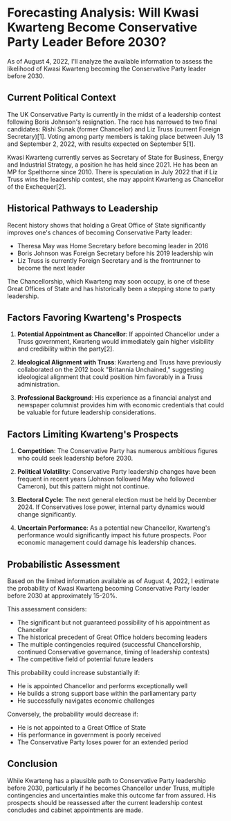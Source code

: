 # Forecasting Analysis: Will Kwasi Kwarteng Become Conservative Party Leader Before 2030?

As of August 4, 2022, I'll analyze the available information to assess the likelihood of Kwasi Kwarteng becoming the Conservative Party leader before 2030.

## Current Political Context

The UK Conservative Party is currently in the midst of a leadership contest following Boris Johnson's resignation. The race has narrowed to two final candidates: Rishi Sunak (former Chancellor) and Liz Truss (current Foreign Secretary)[1]. Voting among party members is taking place between July 13 and September 2, 2022, with results expected on September 5[1].

Kwasi Kwarteng currently serves as Secretary of State for Business, Energy and Industrial Strategy, a position he has held since 2021. He has been an MP for Spelthorne since 2010. There is speculation in July 2022 that if Liz Truss wins the leadership contest, she may appoint Kwarteng as Chancellor of the Exchequer[2].

## Historical Pathways to Leadership

Recent history shows that holding a Great Office of State significantly improves one's chances of becoming Conservative Party leader:

- Theresa May was Home Secretary before becoming leader in 2016
- Boris Johnson was Foreign Secretary before his 2019 leadership win
- Liz Truss is currently Foreign Secretary and is the frontrunner to become the next leader

The Chancellorship, which Kwarteng may soon occupy, is one of these Great Offices of State and has historically been a stepping stone to party leadership.

## Factors Favoring Kwarteng's Prospects

1. **Potential Appointment as Chancellor**: If appointed Chancellor under a Truss government, Kwarteng would immediately gain higher visibility and credibility within the party[2].

2. **Ideological Alignment with Truss**: Kwarteng and Truss have previously collaborated on the 2012 book "Britannia Unchained," suggesting ideological alignment that could position him favorably in a Truss administration.

3. **Professional Background**: His experience as a financial analyst and newspaper columnist provides him with economic credentials that could be valuable for future leadership considerations.

## Factors Limiting Kwarteng's Prospects

1. **Competition**: The Conservative Party has numerous ambitious figures who could seek leadership before 2030.

2. **Political Volatility**: Conservative Party leadership changes have been frequent in recent years (Johnson followed May who followed Cameron), but this pattern might not continue.

3. **Electoral Cycle**: The next general election must be held by December 2024. If Conservatives lose power, internal party dynamics would change significantly.

4. **Uncertain Performance**: As a potential new Chancellor, Kwarteng's performance would significantly impact his future prospects. Poor economic management could damage his leadership chances.

## Probabilistic Assessment

Based on the limited information available as of August 4, 2022, I estimate the probability of Kwasi Kwarteng becoming Conservative Party leader before 2030 at approximately 15-20%.

This assessment considers:
- The significant but not guaranteed possibility of his appointment as Chancellor
- The historical precedent of Great Office holders becoming leaders
- The multiple contingencies required (successful Chancellorship, continued Conservative governance, timing of leadership contests)
- The competitive field of potential future leaders

This probability could increase substantially if:
- He is appointed Chancellor and performs exceptionally well
- He builds a strong support base within the parliamentary party
- He successfully navigates economic challenges

Conversely, the probability would decrease if:
- He is not appointed to a Great Office of State
- His performance in government is poorly received
- The Conservative Party loses power for an extended period

## Conclusion

While Kwarteng has a plausible path to Conservative Party leadership before 2030, particularly if he becomes Chancellor under Truss, multiple contingencies and uncertainties make this outcome far from assured. His prospects should be reassessed after the current leadership contest concludes and cabinet appointments are made.